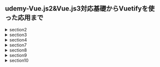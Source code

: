 ## udemy-Vue.js2&Vue.js3対応基礎からVuetifyを使った応用まで

<details>
  <summary>section2</summary>
  <ul>
    <li>#27サンプル1: タブメニュー</li>
    <li>#28transition トランジション</li>
    <li>#29サンプル2: モーダルウィンドウ</li>
    <li>#30transition-group トランジション複数</li>
    <li>#31Array.splice</li>
    <li>#32サンプル3: カルーセル</li>
    <li>#33カスタムクラスのトランジション(animate.css)</li>
  </ul>  
</details>
<details>
  <summary>section3</summary>
  <ul>
    <li>#35双方向データバインディング(v-bindとv-on)</li>
    <li>#36v-model</li>
    <li>#37v-model 修飾子</li>
    <li>#38@submitとmethods</li>
    <li>#39computed(get/set)</li>
    <li>#41サンプル4:Todoリスト(フィルターつき)</li>
    <li>#42web通信のおさらい</li>
    <li>#42web通信のおさらい</li>
    <li>#44Promise/async/await/fetch</li>
    <li>#45表示時・クリック時のAjax</li>
    <li>#47 watch + Ajax</li>
  </ul>
  </details>
<details>
  <summary>section4</summary>
  <ul>
    <li>#54propsで配列を渡す</li>
    <li>#56$emit カスタムイベント</li>
    <li>#57コンポーネント間のフォーム</li>
    <li>#58追加：子側でv-modelを使うパターン</li>
    <li>#59イベントバス</li>
    <li>#61スロット</li>
    <li>#62名前付きスロット</li>
    <li>#63スコープ付きスロット</li>
  </ul>
</details>
<details>
  <summary>section7</summary>
  <ul>
    <li>#85Vue Routerインストール (npm)</li>
    <li>#86ファイル・フォルダの構成</li>
    <li>#87router-linkのprops</li>
    <li>#88$router と $route</li>
    <li>#89動的パラメータ+props その1</li>
    <li>#90動的パラメータ+props その2</li>
    <li>#91動的パラメータ+props 補足</li>
    <li>#92動的パラメータの補足 watch</li>
    <li>#93リダイレクトと404ページ</li>
    <li>#94ネストされたルート</li>
    <li>#95名前付きrouter-view</li>
    <li>#96トランジションを含めたルート</li>
    <li>#97ナビゲーションガード</li>
    <li>#98historyモードの補足</li>
  </ul>
</details>
<details>
  <summary>section8</summary>
  <ul>
    <li>#101Google Books API</li>
    <li>#102LocalStorageの解説</li>
    <li>#103Local Storage</li>
    <li>#104Vuetifyのインストール(vue add)</li>
    <li>#105ファイル・フォルダ整理</li>
    <li>#106検索画面 fetch, v-card</li>
    <li>#107App.vueからlocalStorageへ保存</li>
    <li>#108search->editへの移動と表示</li>
    <li>#109beforeRouteEnter + $nextTick</li>
    <li>#110BookEdit カレンダーなど </li>
    <li>#111BookEdit->BookIndex </li>
    <li>#112一覧画面(BookIndex)</li>
    <li>#113BookEdit dateの修正</li>
    <li>#114LocalStorage一括削除</li>
  </ul>
</details>
<details>
  <summary>section9</summary>
  <ul>
    <li>#117Vuexのインストール</li>
    <li>#118Vuex stateとmutations</li>
    <li>#119mutations補足 payload</li>
    <li>#120actions->mutations->state</li>
    <li>#121getters</li>
    <li>#122スプレッド構文</li>
    <li>#123mapヘルパー(mapActions)</li>
    <li>#124モジュール分割と名前空間(namespace)</li>
  </ul>
</details>
<details>
  <summary>section10</summary>
  <ul>
    <li>#126Vue.js3の特徴</li>
    <li>#127Vue.js3のインストール(CDN)</li>
    <li>#128Vue.js devTools (ver6.x)</li>
    <li>#129Vue.js2と同じコードの確認</li>
    <li>#130Vue.js3のインストール(NPM)</li>
    <li>#131エントリーポイントの確認</li>
    <li>#132Provide/Inject 長距離Props</li>
    <li>#133Teleport</li>
    <li>#134CompositionAPI・setup()の実行タイミング</li>
    <li>#135setup()でthisが使えない件</li>
    <li>#136setup()の戻り値</li>
    <li>#137ref()</li>
    <li>#138reactive()</li>
    <li>#139toRefs()</li>
    <li>#140メソッド</li>
    <li>#141computed()</li>
    <li>#142watch()</li>
    <li>#143watchEffect()</li>
    <li>#144ライフサイクルフック</li>
    <li>#145setup(props)</li>
    <li>#146emit (context.emit)</li>
    <li>#147CompositionFunction(合成関数)の概要</li>
    <li>#148合成関数(script内)</li>
    <li>#149合成関数(モジュール化)</li>
    <li>#150setup内でvue-router</li>
    <li>#151setup内でのナビゲーションガード</li>
    <li>#152setup内でvuex その1</li>
    <li>#153setup内でvuex その2</li>
  </ul>
</details>